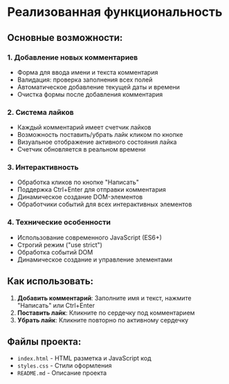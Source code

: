 # Реализованная функциональность

## Основные возможности:

### 1. Добавление новых комментариев
- Форма для ввода имени и текста комментария
- Валидация: проверка заполнения всех полей
- Автоматическое добавление текущей даты и времени
- Очистка формы после добавления комментария

### 2. Система лайков
- Каждый комментарий имеет счетчик лайков
- Возможность поставить/убрать лайк кликом по кнопке
- Визуальное отображение активного состояния лайка
- Счетчик обновляется в реальном времени

### 3. Интерактивность
- Обработка кликов по кнопке "Написать"
- Поддержка Ctrl+Enter для отправки комментария
- Динамическое создание DOM-элементов
- Обработчики событий для всех интерактивных элементов

### 4. Технические особенности
- Использование современного JavaScript (ES6+)
- Строгий режим ("use strict")
- Обработка событий DOM
- Динамическое создание и управление элементами

## Как использовать:

1. **Добавить комментарий**: Заполните имя и текст, нажмите "Написать" или Ctrl+Enter
2. **Поставить лайк**: Кликните по сердечку под комментарием
3. **Убрать лайк**: Кликните повторно по активному сердечку

## Файлы проекта:
- `index.html` - HTML разметка и JavaScript код
- `styles.css` - Стили оформления
- `README.md` - Описание проекта 